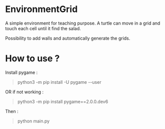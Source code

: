 # EnvironmentGrid

A simple environment for teaching purpose. 
A turtle can move in a grid and touch each cell until it find the salad.

Possibility to add walls and automatically generate the grids.


# How to use ?

Install pygame :

> python3 -m pip install -U pygame --user

OR if not working :

> python3 -m pip install pygame==2.0.0.dev6

Then :

> python main.py

